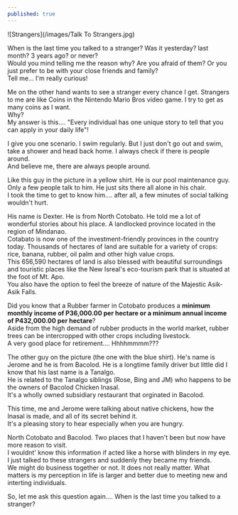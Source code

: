 ```yaml
---
published: true
---
```

![Strangers](/images/Talk To Strangers.jpg)


When is the last time you talked to a stranger? Was it yesterday? last month? 3 years ago? or never?   
Would you mind telling me the reason why? Are you afraid of them? Or you just prefer to be with your close friends and family?   
Tell me... I'm really curious!

Me on the other hand wants to see a stranger every chance I get. Strangers to me are like Coins in the Nintendo Mario Bros video game. I try to get as many coins as I want.   
Why?   
My answer is this.... "Every individual has one unique story to tell that you can apply in your daily life"!

I give you one scenario. I swim regularly. But I just don't go out and swim, take a shower and head back home. I always check if there is people around.   
And believe me, there are always people around.   

Like this guy in the picture in a yellow shirt. He is our pool maintenance guy. Only a few people talk to him. He just sits there all alone in his chair.   
I took the time to get to know him.... after all, a few minutes of social talking wouldn't hurt.

His name is Dexter. He is from North Cotobato. He told me a lot of wonderful stories about his place. A landlocked province located in the region of Mindanao.   
Cotabato is now one of the investment-friendly provinces in the country today. Thousands of hectares of land are suitable for a variety of crops: rice, banana, rubber, oil palm and other high value crops.   
This 656,590 hectares of land is also blessed with beautiful surroundings and touristic places like the New Isreal's eco-tourism park that is situated at the foot of Mt. Apo.   
You also have the option to feel the breeze of nature of the Majestic Asik-Asik Falls.

Did you know that a Rubber farmer in Cotobato produces a **minimum monthly income of P36,000.00 per hectare or a minimum annual income of P432,000.00 per hectare**?   
Aside from the high demand of rubber products in the world market, rubber trees can be intercropped with other crops including livestock.   
A very good place for retirement.... Hhhhmmmm???

The other guy on the picture (the one with the blue shirt). He's name is Jerome and he is from Bacolod. He is a longtime family driver but little did I know that his last name is a Tanalgo.   
He is related to the Tanalgo siblings (Rose, Bing and JM) who happens to be the owners of Bacolod Chicken Inasal.   
It's a wholly owned subsidiary restaurant that orginated in Bacolod. 

This time, me and Jerome were talking about native chickens, how the Inasal is made, and all of its secret behind it.   
It's a pleasing story to hear especially when you are hungry.

North Cotobato and Bacolod. Two places that I haven't been but now have more reason to visit.   
I wouldnt' know this information if acted like a horse with blinders in my eye. I just talked to these strangers and suddenly they became my friends.   
We might do business together or not. It does not really matter. What matters is my perception in life is larger and better due to meeting new and interting individuals.

So, let me ask this question again.... When is the last time you talked to a stranger?